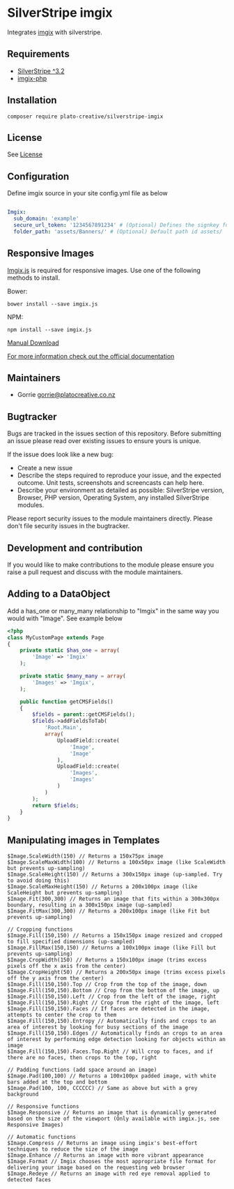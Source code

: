 # SilverStripe imgix

Integrates [imgix](https://docs.imgix.com/) with silverstripe.

## Requirements

 * [SilverStripe ^3.2](https://www.silverstripe.org/)
 * [imgix-php](https://github.com/imgix/imgix-php)

## Installation
```
composer require plato-creative/silverstripe-imgix
```

## License

See [License](license.md)

## Configuration

Define imgix source in your site config.yml file as below
```yaml

Imgix:
  sub_domain: 'example'
  secure_url_token: '1234567891234' # (Optional) Defines the signkey for private sources
  folder_path: 'assets/Banners/' # (Optional) Default path id assets/
```

## Responsive Images

[Imgix.js](https://www.imgix.com/imgix-js) is required for responsive images.  Use one of the following methods to install.

Bower:
```
bower install --save imgix.js
```

NPM:
```
npm install --save imgix.js
```

[Manual Download](https://raw.githubusercontent.com/imgix/imgix.js/master/dist/imgix.min.js)

[For more information check out the official documentation](https://www.imgix.com/imgix-js)

## Maintainers

 * Gorrie <gorrie@platocreative.co.nz>

## Bugtracker

Bugs are tracked in the issues section of this repository. Before submitting an issue please read over
existing issues to ensure yours is unique.

If the issue does look like a new bug:

 - Create a new issue
 - Describe the steps required to reproduce your issue, and the expected outcome. Unit tests, screenshots
 and screencasts can help here.
 - Describe your environment as detailed as possible: SilverStripe version, Browser, PHP version,
 Operating System, any installed SilverStripe modules.

Please report security issues to the module maintainers directly. Please don't file security issues in the bugtracker.

## Development and contribution

If you would like to make contributions to the module please ensure you raise a pull request and discuss with the module maintainers.

## Adding to a DataObject

Add a has_one or many_many relationship to "Imgix" in the same way you would with "Image". See example below

```php
<?php
class MyCustomPage extends Page
{
	private static $has_one = array(
		'Image' => 'Imgix'
	);

    private static $many_many = array(
		'Images' => 'Imgix',
	);

	public function getCMSFields()
	{
		$fields = parent::getCMSFields();
		$fields->addFieldsToTab(
			'Root.Main',
			array(
				UploadField::create(
					'Image',
					'Image'
				),
				UploadField::create(
					'Images',
					'Images'
				)
			)
		);
		return $fields;
	}
}
```

## Manipulating images in Templates

```
$Image.ScaleWidth(150) // Returns a 150x75px image
$Image.ScaleMaxWidth(100) // Returns a 100x50px image (like ScaleWidth but prevents up-sampling)
$Image.ScaleHeight(150) // Returns a 300x150px image (up-sampled. Try to avoid doing this)
$Image.ScaleMaxHeight(150) // Returns a 200x100px image (like ScaleHeight but prevents up-sampling)
$Image.Fit(300,300) // Returns an image that fits within a 300x300px boundary, resulting in a 300x150px image (up-sampled)
$Image.FitMax(300,300) // Returns a 200x100px image (like Fit but prevents up-sampling)

// Cropping functions
$Image.Fill(150,150) // Returns a 150x150px image resized and cropped to fill specified dimensions (up-sampled)
$Image.FillMax(150,150) // Returns a 100x100px image (like Fill but prevents up-sampling)
$Image.CropWidth(150) // Returns a 150x100px image (trims excess pixels off the x axis from the center)
$Image.CropHeight(50) // Returns a 200x50px image (trims excess pixels off the y axis from the center)
$Image.Fill(150,150).Top // Crop from the top of the image, down
$Image.Fill(150,150).Bottom // Crop from the bottom of the image, up
$Image.Fill(150,150).Left // Crop from the left of the image, right
$Image.Fill(150,150).Right // Crop from the right of the image, left
$Image.Fill(150,150).Faces // If faces are detected in the image, attempts to center the crop to them
$Image.Fill(150,150).Entropy // Automatically finds and crops to an area of interest by looking for busy sections of the image
$Image.Fill(150,150).Edges // Automatically finds an crops to an area of interest by performing edge detection looking for objects within an image
$Image.Fill(150,150).Faces.Top.Right // Will crop to faces, and if there are no faces, then crops to the top, right

// Padding functions (add space around an image)
$Image.Pad(100,100) // Returns a 100x100px padded image, with white bars added at the top and bottom
$Image.Pad(100, 100, CCCCCC) // Same as above but with a grey background

// Responsive functions
$Image.Responsive // Returns an image that is dynamically generated based on the size of the viewport (Only available with imgix.js, see Responsive Images)

// Automatic functions
$Image.Compress // Returns an image using imgix's best-effort techniques to reduce the size of the image
$Image.Enhance // Returns an image with more vibrant appearance
$Image.Format // Imgix chooses the most appropriate file format for delivering your image based on the requesting web browser
$Image.Redeye // Returns an image with red eye removal applied to detected faces
```

